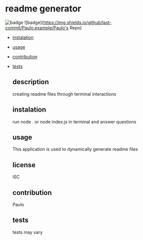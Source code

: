 # readme generator
![badge](https://img.shields.io/badge/license-ISC-green)
![badge](https://img.shields.io/github/last-commit/Paulo.example/Paulo's Repo)
- [instalation](#instalation)
- [usage](#usage)
- [contribution](#contribution)
- [tests](#tests)


  ## description 
  creating readme files through terminal interactions
  
  ## instalation
  run node . or node index.js in terminal and answer questions

  ## usage
  This application is used to dynamically generate readme files

  ## license
  ISC

  ## contribution
  Paulo

  ## tests
  tests may vary
